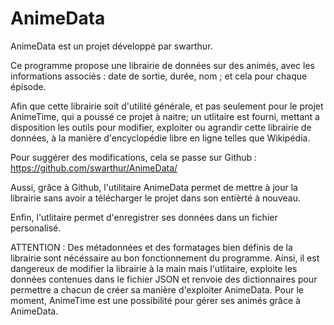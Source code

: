 # AnimeData

AnimeData est un projet développé par swarthur.

Ce programme propose une librairie de données sur des animés, avec les informations associés : date de sortie, durée, nom ; et cela pour chaque épisode.

Afin que cette librairie soit d'utilité générale, et pas seulement pour le projet AnimeTime, qui a poussé ce projet à naitre; un utlitaire est fourni, mettant a disposition les outils pour modifier, exploiter ou agrandir cette librairie de données, à la manière d'encyclopédie libre en ligne telles que Wikipédia.

Pour suggérer des modifications, cela se passe sur Github : https://github.com/swarthur/AnimeData/

Aussi, grâce à Github, l'utilitaire AnimeData permet de mettre à jour la librairie sans avoir a télécharger le projet dans son entièrté à nouveau.

Enfin, l'utlitaire permet d'enregistrer ses données dans un fichier personalisé.

ATTENTION : Des métadonnées et des formatages bien définis de la librairie sont nécéssaire au bon fonctionnement du programme. Ainsi, il est dangereux de modifier la librairie à la main mais l'utlitaire, exploite les données contenues dans le fichier JSON et renvoie des dictionnaires pour permettre a chacun de créer sa manière d'exploiter AnimeData. Pour  le moment, AnimeTime est une possibilité pour gérer ses animés grâce à AnimeData.
